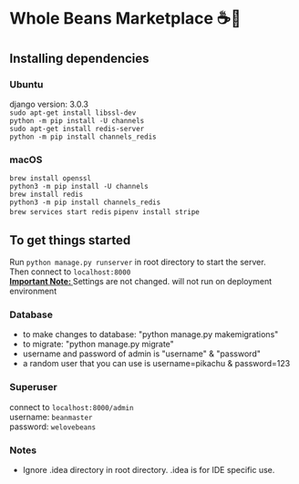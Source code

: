 # Whole Beans Marketplace ☕️🌿

## Installing dependencies
### Ubuntu
django version: 3.0.3 <br />
```sudo apt-get install libssl-dev``` <br />
```python -m pip install -U channels``` <br />
```sudo apt-get install redis-server``` <br />
```python -m pip install channels_redis``` <br />
### macOS
```brew install openssl``` <br />
```python3 -m pip install -U channels``` <br />
```brew install redis```<br />
```python3 -m pip install channels_redis``` <br />
```brew services start redis```
```pipenv install stripe```

## To get things started
Run ```python manage.py runserver``` in root directory to start the server. <br />
Then connect to ```localhost:8000``` <br />
<u><b>Important Note: </b></u> Settings are not changed. will not run on deployment environment 

### Database
* to make changes to database: "python manage.py makemigrations"
* to migrate: "python manage.py migrate"
* username and password of admin is "username" & "password"
* a random user that you can use is username=pikachu & password=123

### Superuser
connect to ```localhost:8000/admin``` <br />
username: ```beanmaster``` <br />
password: ```welovebeans``` <br />

### Notes
* Ignore .idea directory in root directory. .idea is for IDE specific use.
